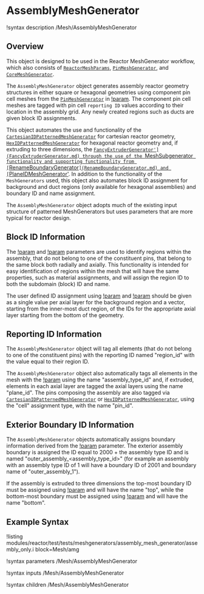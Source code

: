 # AssemblyMeshGenerator

!syntax description /Mesh/AssemblyMeshGenerator

## Overview
This object is designed to be used in the Reactor MeshGenerator workflow, which also consists of [`ReactorMeshParams`](ReactorMeshParams.md), [`PinMeshGenerator`](PinMeshGenerator.md), and [`CoreMeshGenerator`](CoreMeshGenerator.md).

The `AssemblyMeshGenerator` object generates assembly reactor geometry structures in either square or hexagonal geometries using component pin cell meshes from the [`PinMeshGenerator`](PinMeshGenerator.md) in [!param](/Mesh/AssemblyMeshGenerator/inputs). The component pin cell meshes are tagged with pin cell `reporting ID` values according to their location in the assembly grid. Any newly created regions such as ducts are given block ID assignments.

This object automates the use and functionality of the [`CartesianIDPatternedMeshGenerator`](CartesianIDPatternedMeshGenerator.md) for cartesian  reactor geometry, [`HexIDPatternedMeshGenerator`](HexIDPatternedMeshGenerator.md) for hexagonal reactor geometry and, if extruding to three dimensions, the [`FancyExtruderGenerator'](FancyExtruderGenerator.md) through the use of the `MeshSubgenerator` functionality and supporting functionality from [`RenameBoundaryGenerator`](RenameBoundaryGenerator.md) and [`PlaneIDMeshGenerator'](PlaneIDMeshGenerator.md). In addition to the functionality of the `MeshGenerators` used, this object also automates block ID assignment for background and duct regions (only available for hexagonal assemblies) and boundary ID and name assignment.

The `AssemblyMeshGenerator` object adopts much of the existing input structure of patterned MeshGenerators but uses parameters that are more typical for reactor design.

## Block ID Information

The [!param](/Mesh/AssemblyMeshGenerator/background_region_id) and [!param](/Mesh/AssemblyMeshGenerator/duct_region_ids) parameters are used to identify regions within the assembly, that do not belong to one of the constituent pins, that belong to the same block both radially and axially. This functionality is intended for easy identification of regions within the mesh that will have the same properties, such as material assignments, and will assign the region ID to both the subdomain (block) ID and name.

The user defined ID assignment using [!param](/Mesh/AssemblyMeshGenerator/background_region_id) and [!param](/Mesh/AssemblyMeshGenerator/duct_region_ids) should be given as a single value per axial layer for the background region and a vector, starting from the inner-most duct region, of the IDs for the appropriate axial layer starting from the bottom of the geometry. 

## Reporting ID Information

The `AssemblyMeshGenerator` object will tag all elements (that do not belong to one of the constituent pins) with the reporting ID named "region_id" with the value equal to their region ID.

The `AssemblyMeshGenerator` object also automatically tags all elements in the mesh with the [!param](/Mesh/AssemblyMeshGenerator/assembly_type) using the name "assembly_type_id" and, if extruded, elements in each axial layer are tagged the axial layers using the name "plane_id". The pins composing the assembly are also tagged via [`CartesianIDPatternedMeshGenerator`](CartesianIDPatternedMeshGenerator.md) or [`HexIDPatternedMeshGenerator`](HexIDPatternedMeshGenerator.md), using the "cell" assignment type, with the name "pin_id".

## Exterior Boundary ID Information

The `AssemblyMeshGenerator` objects automatically assigns boundary information derived from the [!param](/Mesh/AssemblyMeshGenerator/assembly_type) parameter. The exterior assembly boundary is assigned the ID equal to 2000 + the assembly type ID and is named "outer_assembly_<assembly_type_id>" (for example an assembly with an assembly type ID of 1 will have a boundary ID of 2001 and boundary name of "outer_assembly_1").

If the assembly is extruded to three dimensions the top-most boundary ID must be assigned using [!param](/Mesh/ReactorMeshParams/top_boundary_id) and will have the name "top", while the bottom-most boundary must be assigned using [!param](/Mesh/ReactorMeshParams/bottom_boundary_id) and will have the name "bottom".

## Example Syntax

!listing modules/reactor/test/tests/meshgenerators/assembly_mesh_generator/assembly_only.i block=Mesh/amg

!syntax parameters /Mesh/AssemblyMeshGenerator

!syntax inputs /Mesh/AssemblyMeshGenerator

!syntax children /Mesh/AssemblyMeshGenerator

